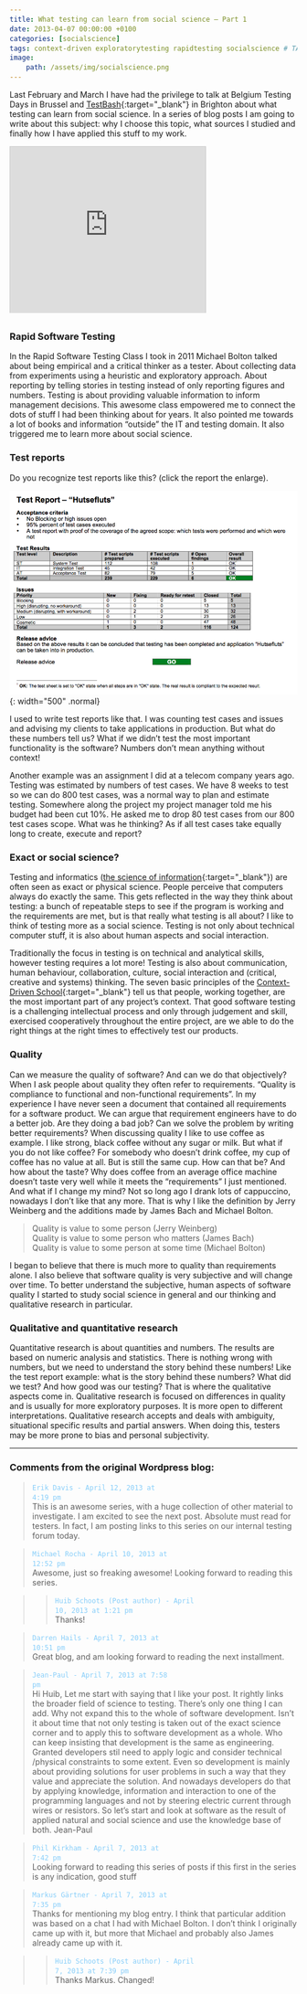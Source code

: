 ```yaml
---
title: What testing can learn from social science – Part 1
date: 2013-04-07 00:00:00 +0100
categories: [socialscience]
tags: context-driven exploratorytesting rapidtesting socialscience # TAG names should always be lowercase
image:
    path: /assets/img/socialscience.png
---
```


Last February and March I have had the privilege to talk at Belgium Testing Days in Brussel and [TestBash](https://www.ministryoftesting.com/memories/testbash-2-0-memories){:target="_blank"} in Brighton about what testing can learn from social science. In a series of blog posts I am going to write about this subject: why I choose this topic, what sources I studied and finally how I have applied this stuff to my work.

<iframe style="border: 1px solid #CCC; border-width: 1px 1px 0; margin-bottom: 5px;" src="https://www.slideshare.net/slideshow/embed_code/17687002?rel=0" height="291" width="342" allowfullscreen="" frameborder="0" marginwidth="0" marginheight="0" scrolling="no"></iframe>

### Rapid Software Testing
In the Rapid Software Testing Class I took in 2011 Michael Bolton talked about being empirical and a critical thinker as a tester. About collecting data from experiments using a heuristic and exploratory approach. About reporting by telling stories in testing instead of only reporting figures and numbers. Testing is about providing valuable information to inform management decisions. This awesome class empowered me to connect the dots of stuff I had been thinking about for years. It also pointed me towards a lot of books and information “outside” the IT and testing domain. It also triggered me to learn more about social science.

### Test reports
Do you recognize test reports like this? (click the report the enlarge).

![Test Report](/assets/img/testreport.png){: width="500" .normal}

I used to write test reports like that. I was counting test cases and issues and advising my clients to take applications in production. But what do these numbers tell us? What if we didn’t test the most important functionality is the software? Numbers don’t mean anything without context!

Another example was an assignment I did at a telecom company years ago. Testing was estimated by numbers of test cases. We have 8 weeks to test so we can do 800 test cases, was a normal way to plan and estimate testing. Somewhere along the project my project manager told me his budget had been cut 10%. He asked me to drop 80 test cases from our 800 test cases scope. What was he thinking? As if all test cases take equally long to create, execute and report?

### Exact or social science?
Testing and informatics ([the science of information](https://en.wikipedia.org/wiki/Informatics){:target="_blank"}) are often seen as exact or physical science. People perceive that computers always do exactly the same. This gets reflected in the way they think about testing: a bunch of repeatable steps to see if the program is working and the requirements are met, but is that really what testing is all about? I like to think of testing more as a social science. Testing is not only about technical computer stuff, it is also about human aspects and social interaction.

Traditionally the focus in testing is on technical and analytical skills, however testing requires a lot more! Testing is also about communication, human behaviour, collaboration, culture, social interaction and (critical, creative and systems) thinking. The seven basic principles of the [Context-Driven School](https://context-driven-testing.com/){:target="_blank"} tell us that people, working together, are the most important part of any project’s context. That good software testing is a challenging intellectual process and only through judgement and skill, exercised cooperatively throughout the entire project, are we able to do the right things at the right times to effectively test our products.

### Quality
Can we measure the quality of software? And can we do that objectively? When I ask people about quality they often refer to requirements. “Quality is compliance to functional and non-functional requirements”. In my experience I have never seen a document that contained all requirements for a software product. We can argue that requirement engineers have to do a better job. Are they doing a bad job? Can we solve the problem by writing better requirements? When discussing quality I like to use coffee as example. I like strong, black coffee without any sugar or milk. But what if you do not like coffee? For somebody who doesn’t drink coffee, my cup of coffee has no value at all. But is still the same cup. How can that be? And how about the taste? Why does coffee from an average office machine doesn’t taste very well while it meets the “requirements” I just mentioned. And what if I change my mind? Not so long ago I drank lots of cappuccino, nowadays I don’t like that any more. That is why I like the definition by Jerry Weinberg and the additions made by James Bach and Michael Bolton.

<blockquote class="prompt-tip">Quality is value to some person (Jerry Weinberg)<br>
Quality is value to some person who matters (James Bach) <br>
Quality is value to some person at some time (Michael Bolton)</blockquote>

I began to believe that there is much more to quality than requirements alone. I also believe that software quality is very subjective and will change over time. To better understand the subjective, human aspects of software quality I started to study social science in general and our thinking and qualitative research in particular.

### Qualitative and quantitative research
Quantitative research is about quantities and numbers. The results are based on numeric analysis and statistics. There is nothing wrong with numbers, but we need to understand the story behind these numbers! Like the test report example: what is the story behind these numbers? What did we test? And how good was our testing? That is where the qualitative aspects come in. Qualitative research is focused on differences in quality and is usually for more exploratory purposes. It is more open to different interpretations. Qualitative research accepts and deals with ambiguity, situational specific results and partial answers. When doing this, testers may be more prone to bias and personal subjectivity.


---

### Comments from the original Wordpress blog:

><code style="color : lightskyblue">Erik Davis - April 12, 2013 at 4:19 pm</code><br>
>This is an awesome series, with a huge collection of other material to investigate. I am excited to see the next post.
>Absolute must read for testers. In fact, I am posting links to this series on our internal testing forum today.

><code style="color : lightskyblue">Michael Rocha - April 10, 2013 at 12:52 pm</code><br>
>Awesome, just so freaking awesome! Looking forward to reading this series.

>><code style="color : lightskyblue">Huib Schoots (Post author) - April 10, 2013 at 1:21 pm</code><br>
>>Thanks!

><code style="color : lightskyblue">Darren Hails - April 7, 2013 at 10:51 pm</code><br>
>Great blog, and am looking forward to reading the next installment.

><code style="color : lightskyblue">Jean-Paul - April 7, 2013 at 7:58 pm</code><br>
>Hi Huib,
>Let me start with saying that I like your post. It rightly links the broader field of science to testing. There’s only one thing I can add. Why not expand this to the whole of software development. Isn’t it about time that not only testing is taken out of the exact science corner and to apply this to software development as a whole. Who can keep insisting that development is the same as engineering. Granted developers stil need to apply logic and consider technical /physical constraints to some extent. Even so development is mainly about providing solutions for user problems in such a way that they value and appreciate the solution. And nowadays developers do that by applying knowledge, information and interaction to one of the programming languages and not by steering electric current through wires or resistors. So let’s start and look at software as the result of applied natural and social science and use the knowledge base of both.
>Jean-Paul

><code style="color : lightskyblue">Phil Kirkham - April 7, 2013 at 7:42 pm</code><br>
>Looking forward to reading this series of posts if this first in the series is any indication, good stuff

><code style="color : lightskyblue">Markus Gärtner - April 7, 2013 at 7:35 pm</code><br>
>Thanks for mentioning my blog entry. I think that particular addition was based on a chat I had with Michael Bolton. I don’t think I originally came up with it, but more that Michael and probably also James already came up with it.


>><code style="color : lightskyblue">Huib Schoots (Post author) - April 7, 2013 at 7:39 pm</code><br>
>>Thanks Markus. Changed!